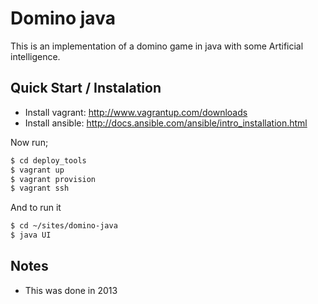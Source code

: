 # Domino java

This is an implementation of a domino game in java with some Artificial intelligence.

## Quick Start / Instalation
* Install vagrant: http://www.vagrantup.com/downloads
* Install ansible: http://docs.ansible.com/ansible/intro_installation.html

Now run;

```sh
$ cd deploy_tools
$ vagrant up
$ vagrant provision
$ vagrant ssh
```

And to run it
```sh
$ cd ~/sites/domino-java
$ java UI
```

## Notes
* This was done in 2013
